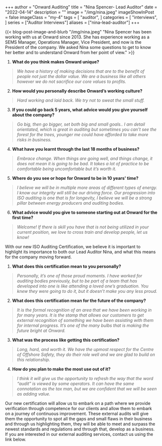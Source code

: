 +++
author = "Onward Auditing"
title = "Nina Spencer- Lead Auditor"
date = "2022-04-14"
description = ""
image = "/img/nina.jpeg"
imageShowInPost = false
imageClass = "my-4"
tags = [
    "auditor",
]
categories = [
    "interviews",
]
series = ["Auditor Interviews"]
aliases = ["nina-lead-auditor"]
+++

{{< blog-post-image-and-blurb "/img/nina.jpeg" "Nina Spencer has been working with us at Onward since 2013. She has experience working as a SEMS Manager, Operations Manager, Vice President, and now is the President of the company. We asked Nina some questions to get to know her better and to understand Onward from her point of view." >}}

1. **What do you think makes Onward unique?**

>_We have a history of making decisions that are to the benefit of people not just the dollar value. We are a business like all others however we do not sacrifice our core values to profits._

2. **How would you personally describe Onward’s working culture?**

>_Hard working and laid back. We try not to sweat the small stuff._

3. **If you could go back 5 years, what advice would you give yourself about the company?**

>_Go big, then go bigger, set both big and small goals.. I am detail orientated, which is great in auditing but sometimes you can’t see the forest for the trees, younger me could have afforded to take more risks in business._

4. **What have you learnt through the last 18 months of business?**

>_Embrace change. When things are going well, and things change, it does not mean it is going to be bad. It takes a lot of practice to be comfortable being uncomfortable but it’s worth it._

5. **Where do you see or hope for Onward to be in 10 years' time?**

>_I believe we will be in multiple more areas of different types of energy. I know our integrity will still be our driving force. Our progression into ISO auditing is one that is for longevity, I believe we will be a strong pillar between energy producers and auditing bodies._

6. **What advice would you give to someone starting out at Onward for the first time?**

>_Welcome! If there is skill you have that is not being utilized in your current position, we love to cross train and develop people, let us know!_

With our new ISO Auditing Certification, we believe it is important to highlight its importance to both our Lead Auditor Nina, and what this means for the company moving forward.

1. **What does this certification mean to you personally?**

>_Personally, it’s one of those proud moments. I have worked for auditing bodies previously, but to be part of a team that has developed into one is like attending a loved one’s graduation. You knew they were going to do it, but it doesn’t make you any less proud._

2. **What does this certification mean for the future of the company?**

>_It is the formal recognition of an area that we have been working in for many years. It is the stamp that allows our customers to get external recognition of something we have been assisting with them for internal progress. It’s one of the many bulbs that is making the future bright at Onward._

3. **What was the process like getting this certification?**

>_Long, hard, and worth it. We have the upmost respect for the Centre of Offshore Safety, they do their role well and we are glad to build on this relationship._

4. **How do you plan to make the most use out of it?**

>_I think it will give us the opportunity to refresh the way that the word “audit” is viewed by some operators. It can have the same connotation as the tax man, but we are confident that we will be seen as adding value._

Our new certification will allow us to embark on a path where we provide verification through competence for our clients and allow them to embark on a journey of continuous improvement. These external audits will give them the opportunity to spot all the gaps and small flaws in their business and through us highlighting them, they will be able to meet and surpass the newest standards and regulations and through that, develop as a business. If you are interested in our external auditing services, contact us using the link below.

